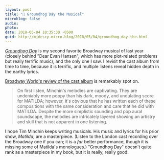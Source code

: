 ```yaml
---
layout: post
title: "🎵 Groundhog Day the Musical"
microblog: false
audio: 
photo: 
date: 2018-05-04 18:35:30 -0500
guid: http://mjdescy.micro.blog/2018/05/04/groundhog-day-the.html
---
```


_[Groundhog Day](https://itunes.apple.com/us/album/groundhog-day-musical-original-broadway-cast-recording/1215389487)_ is my second favorite Broadway musical of last year (closely behind "Dear Evan Hansen", which has more plot-related problems but really terrific music), and the only one I saw. I revisit the cast album from time to time, because it is terrific, and multiple listens reveal hidden depth in the earthy lyrics. 

[Broadway World's review of the cast album](https://www.broadwayworld.com/article/BWW-CD-Review-GROUNDHOG-DAY-THE-MUSICAL-Original-Broadway-Cast-Recording-is-Charmingly-Animated-20170516) is remarkably spot on. 

> On first listen, Minchin's melodies are captivating. They are undeniably more poppy than his dark, moody, and undulating score for MATILDA; however, it's obvious that he has written each of these compositions with the same consideration and care that he did with MATILDA. Despite the more simplistic sounding and pop aural soundscape, the melodies are intricately layered showing an artistry and skill that is not apparent in one listening. 

I hope Tim Minchin keeps writing musicals. His music and lyrics for his prior show, _Matilda_, are a masterpiece. (Listen to the London cast recording over the Broadway one if you can; it is a _far_ better performance, though it is missing some of Matilda's monologues.) "Groundhog Day" doesn't quite rank as a masterpiece in my book, but it is really, really good. 

